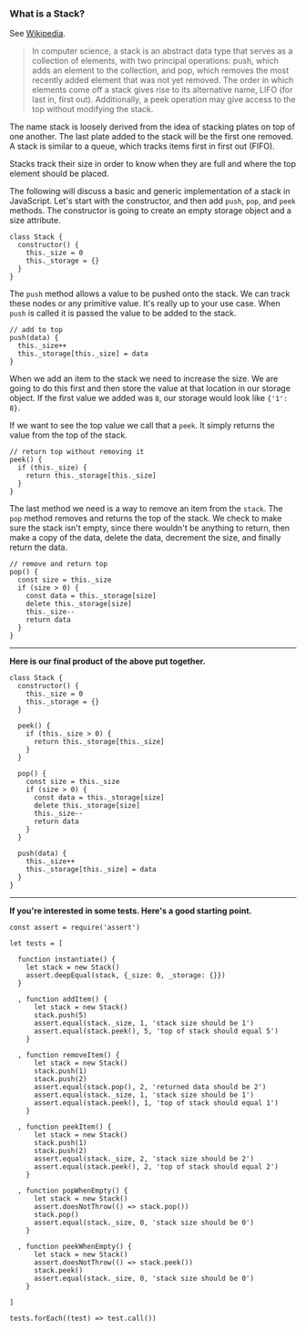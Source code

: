 ### What is a Stack?

See [Wikipedia](https://en.wikipedia.org/wiki/Stack_(abstract_data_type)).

>In computer science, a stack is an abstract data type that serves as a collection of elements, with two principal operations: push, which adds an element to the collection, and pop, which removes the most recently added element that was not yet removed. The order in which elements come off a stack gives rise to its alternative name, LIFO (for last in, first out). Additionally, a peek operation may give access to the top without modifying the stack.

The name stack is loosely derived from the idea of stacking plates on top of one another. The last plate added to the stack will be the first one removed. A stack is similar to a queue, which tracks items first in first out (FIFO).

Stacks track their size in order to know when they are full and where the top element should be placed.

The following will discuss a basic and generic implementation of a stack in JavaScript. Let's start with the constructor, and then add `push`, `pop`, and `peek` methods. The constructor is going to create an empty storage object and a size attribute.

<?prettify?>
```
class Stack {
  constructor() {
    this._size = 0
    this._storage = {}
  }
}
```

The `push` method allows a value to be pushed onto the stack. We can track these nodes or any primitive value. It's really up to your use case. When `push` is called it is passed the value to be added to the stack.

<?prettify?>
```
// add to top
push(data) {
  this._size++
  this._storage[this._size] = data
}
```

When we add an item to the stack we need to increase the size. We are going to do this first and then store the value at that location in our storage object. If the first value we added was `8`, our storage would look like `{'1': 8}`.

If we want to see the top value we call that a `peek`. It simply returns the value from the top of the stack.

<?prettify?>
```
// return top without removing it
peek() {
  if (this._size) {
    return this._storage[this._size]
  }
}
```

The last method we need is a way to remove an item from the `stack`. The `pop` method removes and returns the top of the stack. We check to make sure the stack isn't empty, since there wouldn't be anything to return, then make a copy of the data, delete the data, decrement the size, and finally return the data.

<?prettify?>
```
// remove and return top
pop() {
  const size = this._size
  if (size > 0) {
    const data = this._storage[size]
    delete this._storage[size]
    this._size--
    return data
  }
}
```

---

**Here is our final product of the above put together.**

<?prettify?>
```
class Stack {
  constructor() {
    this._size = 0
    this._storage = {}
  }

  peek() {
    if (this._size > 0) {
      return this._storage[this._size]
    }
  }

  pop() {
    const size = this._size
    if (size > 0) {
      const data = this._storage[size]
      delete this._storage[size]
      this._size--
      return data
    }
  }

  push(data) {
    this._size++
    this._storage[this._size] = data
  }
}
```

---

**If you're interested in some tests. Here's a good starting point.**

<?prettify?>
```
const assert = require('assert')

let tests = [

  function instantiate() {
    let stack = new Stack()
    assert.deepEqual(stack, {_size: 0, _storage: {}})
  }
  
  , function addItem() {
      let stack = new Stack()
      stack.push(5)
      assert.equal(stack._size, 1, 'stack size should be 1')
      assert.equal(stack.peek(), 5, 'top of stack should equal 5')
    }

  , function removeItem() {
      let stack = new Stack()
      stack.push(1)
      stack.push(2)
      assert.equal(stack.pop(), 2, 'returned data should be 2')
      assert.equal(stack._size, 1, 'stack size should be 1')
      assert.equal(stack.peek(), 1, 'top of stack should equal 1')
    }

  , function peekItem() {
      let stack = new Stack()
      stack.push(1)
      stack.push(2)
      assert.equal(stack._size, 2, 'stack size should be 2')
      assert.equal(stack.peek(), 2, 'top of stack should equal 2')
    }

  , function popWhenEmpty() {
      let stack = new Stack()
      assert.doesNotThrow(() => stack.pop())
      stack.pop()
      assert.equal(stack._size, 0, 'stack size should be 0')
    }

  , function peekWhenEmpty() {
      let stack = new Stack()
      assert.doesNotThrow(() => stack.peek())
      stack.peek()
      assert.equal(stack._size, 0, 'stack size should be 0')
    }

]

tests.forEach((test) => test.call())
```
